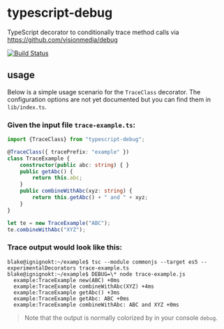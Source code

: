 # typescript-debug
TypeScript decorator to conditionally trace method calls via https://github.com/visionmedia/debug

[![Build Status](https://travis-ci.org/kalahari/typescript-debug.svg?branch=master)](https://travis-ci.org/kalahari/typescript-debug)

## usage
Below is a simple usage scenario for the `TraceClass` decorator. The configuration options are not yet documented
but you can find them in `lib/index.ts`.

### Given the input file `trace-example.ts`:
```ts
import {TraceClass} from "typescript-debug";

@TraceClass({ tracePrefix: "example" })
class TraceExample {
	constructor(public abc: string) { }
	public getAbc() {
		return this.abc;
	}
	public combineWithAbc(xyz: string) {
		return this.getAbc() + " and " + xyz;
	}
}

let te = new TraceExample("ABC");
te.combineWithAbc("XYZ");
```

### Trace output would look like this:
```
blake@ignignokt:~/example$ tsc --module commonjs --target es5 --experimentalDecorators trace-example.ts
blake@ignignokt:~/example$ DEBUG=\* node trace-example.js
  example:TraceExample new(ABC) +0ms
  example:TraceExample combineWithAbc(XYZ) +4ms
  example:TraceExample getAbc() +3ms
  example:TraceExample getAbc: ABC +0ms
  example:TraceExample combineWithAbc: ABC and XYZ +0ms
```
> Note that the output is normally colorized by in your console `debug`.

